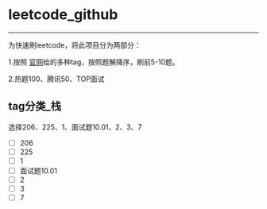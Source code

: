 # leetcode_github

---


为快速刷leetcode，将此项目分为两部分：

 1.按照 [官网](https://leetcode-cn.com/problemset/all/)给的多种tag，按照题解降序，刷前5-10题。
 
 2.热题100、腾讯50、TOP面试

## tag分类_栈
选择206、225、1、面试题10.01、2、3、7

 - [ ] 206
 - [ ] 225
 - [ ] 1
 - [ ] 面试题10.01
 - [ ] 2
 - [ ] 3
 - [ ] 7
